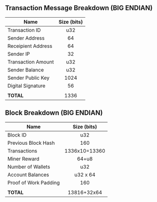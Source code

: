 ## Transaction Message Breakdown (BIG ENDIAN)
| Name           | Size (bits) |
| -------------- |:-----------:|
| Transaction ID | u32 |
| Sender Address | 64 |
| Receipient Address | 64 |
| Sender IP      | 32 |
| Transaction Amount | u32 |
| Sender Balance | u32 |
| Sender Public Key | 1024 |
| Digital Signature | 56 |
|||
| **TOTAL** | 1336 |

## Block Breakdown (BIG ENDIAN)
| Name | Size (bits) |
| -- |:--:|
| Block ID | u32 |
| Previous Block Hash | 160 |
| Transactions | 1336x10=13360 |
| Miner Reward | 64+u8 |
| Number of Wallets | u32 |
| Account Balances | u32 x 64 |
| Proof of Work Padding | 160 |
|||
| **TOTAL** | 13816+32x64 |